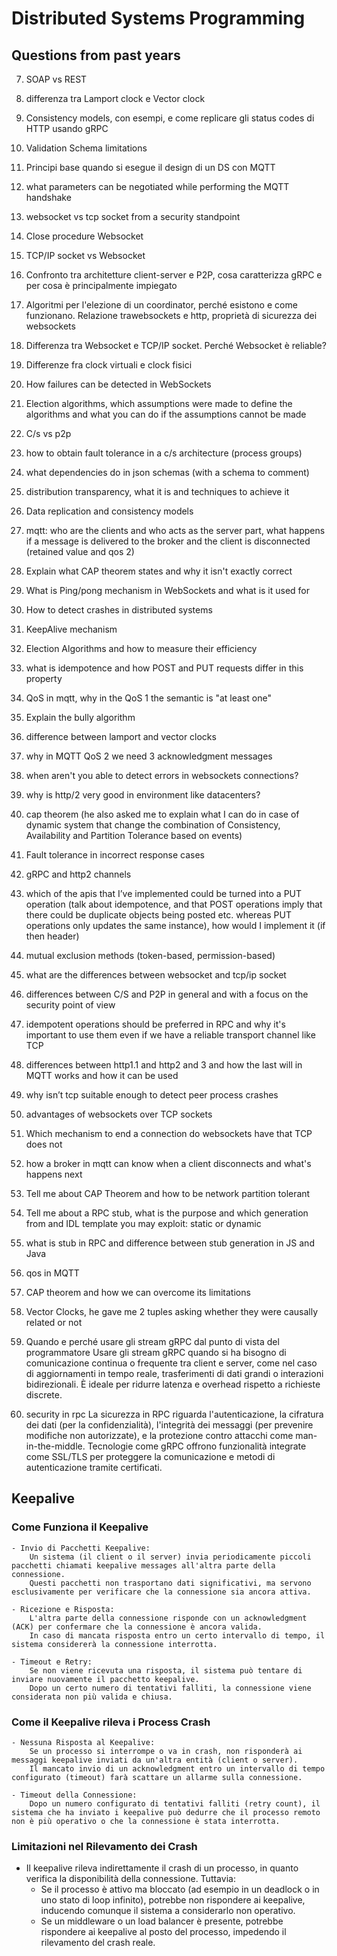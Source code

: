 # Distributed Systems Programming

## Questions from past years

7. SOAP vs REST
8. differenza tra Lamport clock e Vector clock
9. Consistency models, con esempi, e come replicare gli status codes di HTTP usando gRPC
10. Validation Schema limitations
11. Principi base quando si esegue il design di un DS con MQTT

12. what parameters can be negotiated while performing the MQTT handshake
13. websocket vs tcp socket from a security standpoint
14. Close procedure Websocket
15. TCP/IP socket vs Websocket
16. Confronto tra architetture client-server e P2P, cosa caratterizza gRPC e per cosa è principalmente impiegato
17. Algoritmi per l'elezione di un coordinator, perché esistono e come funzionano. Relazione trawebsockets e http, proprietà di sicurezza dei websockets
18. Differenza tra Websocket e TCP/IP socket. Perché Websocket è reliable?
19. Differenze fra clock virtuali e clock fisici
20. How failures can be detected in WebSockets
21. Election algorithms, which assumptions were made to define the algorithms and what you can do if the assumptions cannot be made
22. C/s vs p2p
23. how to obtain fault tolerance in a c/s architecture (process groups)
24. what dependencies do in json schemas (with a schema to comment)
25. distribution transparency, what it is and techniques to achieve it
26. Data replication and consistency models
27. mqtt: who are the clients and who acts as the server part, what happens if a message is delivered to the broker and the client is disconnected (retained value and qos 2)
28. Explain what CAP theorem states and why it isn't exactly correct
29. What is Ping/pong mechanism in WebSockets and what is it used for
30. How to detect crashes in distributed systems
31. KeepAlive mechanism
32. Election Algorithms and how to measure their efficiency
33. what is idempotence and how POST and PUT requests differ in this property
34. QoS in mqtt, why in the QoS 1 the semantic is "at least one"
35. Explain the bully algorithm
36. difference between lamport and vector clocks
37. why in MQTT QoS 2 we need 3 acknowledgment messages
38. when aren't you able to detect errors in websockets connections?
39. why is http/2 very good in environment like datacenters?
40. cap theorem (he also asked me to explain what I can do in case of dynamic system that change the combination of Consistency, Availability and Partition Tolerance based on events)
41. Fault tolerance in incorrect response cases
42. gRPC and http2 channels
43. which of the apis that I’ve implemented could be turned into a PUT operation (talk about idempotence, and that POST operations imply that there could be duplicate objects being posted etc. whereas PUT operations only updates the same instance), how would I implement it (if then header)
44. mutual exclusion methods (token-based, permission-based)
45. what are the differences between websocket and tcp/ip socket
46. differences between C/S and P2P in general and with a focus on the security point of view
47. idempotent operations should be preferred in RPC and why it's important to use them even if we have a reliable transport channel like TCP
48. differences between http1.1 and http2 and 3 and how the last will in MQTT works and how it can be used
49. why isn’t tcp suitable enough to detect peer process crashes
50. advantages of websockets over TCP sockets
51. Which mechanism to end a connection do websockets have that TCP does not
52. how a broker in mqtt can know when a client disconnects and what's happens next
53. Tell me about CAP Theorem and how to be network partition tolerant
54. Tell me about a RPC stub, what is the purpose and which generation from and IDL template you may exploit: static or dynamic
55. what is stub in RPC and difference between stub generation in JS and Java
56. qos in MQTT
57. CAP theorem and how we can overcome its limitations
58. Vector Clocks, he gave me 2 tuples asking whether they were causally related or not

59. Quando e perché usare gli stream gRPC dal punto di vista del programmatore
    Usare gli stream gRPC quando si ha bisogno di comunicazione continua o frequente tra client e server, come nel caso di aggiornamenti in tempo reale, trasferimenti di dati grandi o interazioni bidirezionali. È ideale per ridurre latenza e overhead rispetto a richieste discrete.

60. security in rpc
    La sicurezza in RPC riguarda l'autenticazione, la cifratura dei dati (per la confidenzialità), l'integrità dei messaggi (per prevenire modifiche non autorizzate), e la protezione contro attacchi come man-in-the-middle. Tecnologie come gRPC offrono funzionalità integrate come SSL/TLS per proteggere la comunicazione e metodi di autenticazione tramite certificati.

## Keepalive

### Come Funziona il Keepalive

    - Invio di Pacchetti Keepalive:
        Un sistema (il client o il server) invia periodicamente piccoli pacchetti chiamati keepalive messages all'altra parte della connessione.
        Questi pacchetti non trasportano dati significativi, ma servono esclusivamente per verificare che la connessione sia ancora attiva.

    - Ricezione e Risposta:
        L'altra parte della connessione risponde con un acknowledgment (ACK) per confermare che la connessione è ancora valida.
        In caso di mancata risposta entro un certo intervallo di tempo, il sistema considererà la connessione interrotta.

    - Timeout e Retry:
        Se non viene ricevuta una risposta, il sistema può tentare di inviare nuovamente il pacchetto keepalive.
        Dopo un certo numero di tentativi falliti, la connessione viene considerata non più valida e chiusa.

### Come il Keepalive rileva i Process Crash

    - Nessuna Risposta al Keepalive:
        Se un processo si interrompe o va in crash, non risponderà ai messaggi keepalive inviati da un'altra entità (client o server).
        Il mancato invio di un acknowledgment entro un intervallo di tempo configurato (timeout) farà scattare un allarme sulla connessione.

    - Timeout della Connessione:
        Dopo un numero configurato di tentativi falliti (retry count), il sistema che ha inviato i keepalive può dedurre che il processo remoto non è più operativo o che la connessione è stata interrotta.

### Limitazioni nel Rilevamento dei Crash

- Il keepalive rileva indirettamente il crash di un processo, in quanto verifica la disponibilità della connessione. Tuttavia:
  - Se il processo è attivo ma bloccato (ad esempio in un deadlock o in uno stato di loop infinito), potrebbe non rispondere ai keepalive, inducendo comunque il sistema a considerarlo non operativo.
  - Se un middleware o un load balancer è presente, potrebbe rispondere ai keepalive al posto del processo, impedendo il rilevamento del crash reale.
